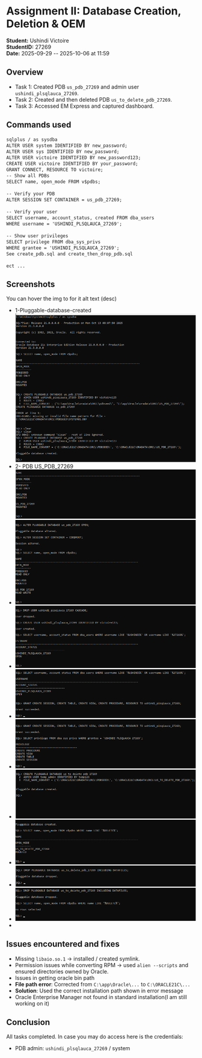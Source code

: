# Assignment II: Database Creation, Deletion & OEM

**Student:** Ushindi Victoire  
**StudentID:** 27269  
**Date:** 2025-09-29  -- 2025-10-06 at 11:59

## Overview
- Task 1: Created PDB `us_pdb_27269` and admin user `ushindi_plsqlauca_27269`.
- Task 2: Created and then deleted PDB `us_to_delete_pdb_27269`.
- Task 3: Accessed EM Express and captured dashboard.

## Commands used
```
sqlplus / as sysdba
ALTER USER system IDENTIFIED BY new_password;
ALTER USER sys IDENTIFIED BY new_password;
ALTER USER victoire IDENTIFIED BY new_password123;
CREATE USER victoire IDENTIFIED BY your_password;
GRANT CONNECT, RESOURCE TO victoire;
-- Show all PDBs
SELECT name, open_mode FROM v$pdbs;

-- Verify your PDB
ALTER SESSION SET CONTAINER = us_pdb_27269;

-- Verify your user
SELECT username, account_status, created FROM dba_users 
WHERE username = 'USHINDI_PLSQLAUCA_27269';

-- Show user privileges
SELECT privilege FROM dba_sys_privs 
WHERE grantee = 'USHINDI_PLSQLAUCA_27269';
See create_pdb.sql and create_then_drop_pdb.sql

ect ...

```

## Screenshots

You can hover the img to for it alt text (desc)
- 1-Pluggable-database-created ![1-Pluggable-database-created](./found-img/1-Pluggable-database-created.png "Pluggable database created")
- 2- PDB US_PDB_27269 ![](./found-img/2-%20PDB%20US_PDB_27269.png "2- PDB US_PDB_27269")
- ![3-read-and-write](./found-img/3-read-and-write.png "Read and write")
- ![4-create-user](./found-img/4-create-user.png "Create user")
- ![5-GrantPrivilenges](./found-img/5-GrantPrivilenges.png "Grant Privilenges ")
- ![6-privileges-Assigned-to-user](./found-img/6-privileges-Assigned-to-user.png "6 privileges Assigned to user")
- ![7-Pluggable-database-created](./found-img/7-Pluggable-database-created.png "Pluggable database created")
- ![8-Verify-creation](./found-img/8-Verify-creation.png "Verify creation")
- ![9-Pluggable-database-dropped](./found-img/9-Pluggable-database-dropped.png "Pluggable database dropped")
- ![10-no-rows-selected](./found-img/10-no-rows-selected.png "no rows selected ")
-

## Issues encountered and fixes
- Missing `libaio.so.1` → installed / created symlink.
- Permission issues while converting RPM → used `alien --scripts` and ensured directories owned by Oracle.
- Issues in getting oracle bin path
- **File path error**: Corrected from `C:\app\Oracle\...` to `C:\ORACLE21C\...`
- **Solution**: Used the correct installation path shown in error message
- Oracle Enterprise Manager not found in standard installation(I am still working on it)

## Conclusion
All tasks completed. In case you may do access here is the credentials:
- PDB admin: `ushindi_plsqlauca_27269` / system
